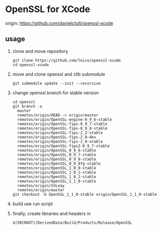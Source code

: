OpenSSL for XCode
==========

origin: https://github.com/danielctull/openssl-xcode

usage
-----

1. clone and move repository

    ```
    git clone https://github.com/leico/openssl-xcode
    cd openssl-xcode
    ```
1. move and clone openssl and zlib submodule

    ```
    git submodule update --init --recursive
    ```

1. change openssl branch for stable version

    ```
    cd openssl
    git branch -a
      master
      remotes/origin/HEAD -> origin/master
      remotes/origin/OpenSSL-engine-0_9_6-stable
      remotes/origin/OpenSSL-fips-0_9_7-stable
      remotes/origin/OpenSSL-fips-0_9_8-stable
      remotes/origin/OpenSSL-fips-1_2-stable
      remotes/origin/OpenSSL-fips-2_0-dev
      remotes/origin/OpenSSL-fips-2_0-stable
      remotes/origin/OpenSSL-fips2-0_9_7-stable
      remotes/origin/OpenSSL_0_9_6-stable
      remotes/origin/OpenSSL_0_9_7-stable
      remotes/origin/OpenSSL_0_9_8-stable
      remotes/origin/OpenSSL_0_9_8fg-stable
      remotes/origin/OpenSSL_1_0_0-stable
      remotes/origin/OpenSSL_1_0_1-stable
      remotes/origin/OpenSSL_1_0_2-stable
      remotes/origin/OpenSSL_1_1_0-stable
      remotes/origin/SSLeay
      remotes/origin/master
    git checkout -b OpenSSL_1_1_0-stable origin/OpenSSL_1_1_0-stable
    ```

1. build use run script

1. finally, create libraries and headers in

    ```
    $(SRCROOT)/DerivedData/Build/Products/Release/OpenSSL
    ```

